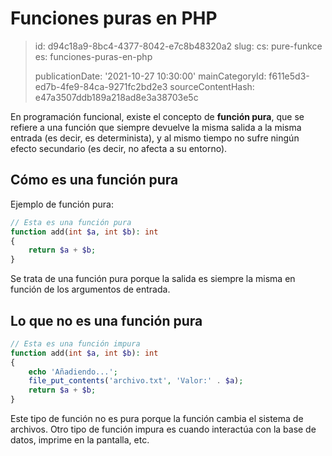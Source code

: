 Funciones puras en PHP
======================

> id: d94c18a9-8bc4-4377-8042-e7c8b48320a2
> slug:
> 	cs: pure-funkce
> 	es: funciones-puras-en-php
> 
> publicationDate: '2021-10-27 10:30:00'
> mainCategoryId: f611e5d3-ed7b-4fe9-84ca-9271fc2bd2e3
> sourceContentHash: e47a3507ddb189a218ad8e3a38703e5c

En programación funcional, existe el concepto de **función pura**, que se refiere a una función que siempre devuelve la misma salida a la misma entrada (es decir, es determinista), y al mismo tiempo no sufre ningún efecto secundario (es decir, no afecta a su entorno).

Cómo es una función pura
----------------------

Ejemplo de función pura:

```php
// Esta es una función pura
function add(int $a, int $b): int
{
	return $a + $b;
}
```

Se trata de una función pura porque la salida es siempre la misma en función de los argumentos de entrada.

Lo que no es una función pura
-------------------

```php
// Esta es una función impura
function add(int $a, int $b): int
{
	echo 'Añadiendo...';
	file_put_contents('archivo.txt', 'Valor:' . $a);
	return $a + $b;
}
```

Este tipo de función no es pura porque la función cambia el sistema de archivos. Otro tipo de función impura es cuando interactúa con la base de datos, imprime en la pantalla, etc.
